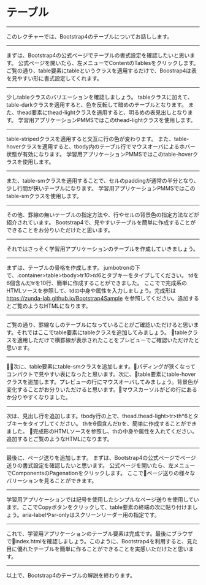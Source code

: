 # テーブル

---
このレクチャーでは、Bootstrap4のテーブルについてお話しします。

---
まずは、Bootstrap4の公式ページでテーブルの書式設定を確認したいと思います。
公式ページを開いたら、左メニューでContentのTablesをクリックします。
ご覧の通り、table要素にtableというクラスを適用するだけで、Boostrap4は表を見やすい形に書式設定してくれます。

---
少しtableクラスのバリエーションを確認しましょう。
tableクラスに加えて、table-darkクラスを適用すると、色を反転して暗めのテーブルとなります。
また、thead要素にthead-lightクラスを適用すると、明るめの表見出しとなります。
学習用アプリケーションPMMSではこのthead-lightクラスを使用します。

---
table-stripedクラスを適用すると交互に行の色が変わります。
また、table-hoverクラスを適用すると、tbody内のテーブル行でマウスオーバによるホバー状態が有効になります。
学習用アプリケーションPMMSではこのtable-hoverクラスを使用します。

---
また、table-smクラスを適用することで、セルのpaddingが通常の半分となり、少し行間が狭いテーブルになります。
学習用アプリケーションPMMSではこのtable-smクラスを使用します。

---
その他、罫線の無いテーブルの指定方法や、行やセルの背景色の指定方法などが紹介されています。
Bootstrap4で、見やすいテーブルを簡単に作成することができることをお分りいただけたと思います。

---
それではさっそく学習用アプリケーションのテーブルを作成していきましょう。

---
まずは、テーブルの骨格を作成します。
jumbotronの下で、.container>table>tbody>tr*10>td*6とタブキーをタイプしてください。
tdを6個含んだtrを10行、簡単に作成することができました。
ここでで完成系のHTMLソースを参照して、tdの中身や属性を入力しましょう。完成形は https://zunda-lab.github.io/Bootstrap4Sample を参照してください。追加するとご覧のようなHTMLになります。

---
ご覧の通り、罫線なしのテーブルになっていることがご確認いただけると思います。それではここでtable要素にtableクラスを追加してみましょう。
tableクラスを適用しただけで横罫線が表示されたことをプレビューでご確認いただけたと思います。

---
次に、table要素にtable-smクラスを追加します。パディングが狭くなってコンパクトで見やすい表になったと思います。次に、table要素にtable-hoverクラスを追加します。プレビューの行にマウスオーバしてみましょう。背景色が変化することがお分りいただけると思います。マウスカーソルがどの行にあるか分りやすくなりました。

---
次は、見出し行を追加します。tbody行の上で、thead.thead-light>tr>th*6とタブキーをタイプしてください。
thを6個含んだtrを、簡単に作成することができました。
完成形のHTMLソースを参照し、thの中身や属性を入れてください。追加するとご覧のようなHTMLになります。

---
最後に、ページ送りを追加します。
まずは、Bootstrap4の公式ページでページ送りの書式設定を確認したいと思います。
公式ページを開いたら、左メニューでComponentsのPagenationをクリックします。
ここでページ送りの様々なバリーションを見ることができます。

---
学習用アプリケーションでは記号を使用したシンプルなページ送りを使用しています。ここでCopyボタンをクリックして、table要素の終端の次に貼り付けましょう。aria-labelやsr-onlyはスクリーンリーダー用の指定です。

---
これで、学習用アプリケーションのテーブル要素は完成です。最後にブラウザでindex.htmlを確認しましょう。このように、Bootstrap4を利用すると、見た目に優れたテーブルを簡単に作ることができることを実感いただけたと思います。

---
以上で、Bootstrap4のテーブルの解説を終わります。


